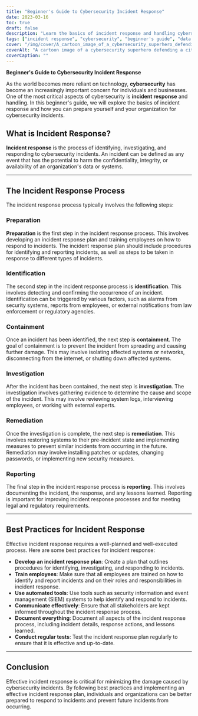 ```yaml
---
title: "Beginner's Guide to Cybersecurity Incident Response"
date: 2023-03-16
toc: true
draft: false
description: "Learn the basics of incident response and handling cybersecurity incidents with this beginner's guide."
tags: ["incident response", "cybersecurity", "beginner's guide", "data protection", "data security", "IT security", "network security", "cyber attacks", "information security", "cybercrime", "digital security", "IT infrastructure", "data breaches", "cyber threats", "cyber defense", "incident management", "data recovery", "security planning", "risk management", "cybersecurity strategy"]
cover: "/img/cover/A_cartoon_image_of_a_cybersecurity_superhero_defending_a_city.png"
coverAlt: "A cartoon image of a cybersecurity superhero defending a city against cyber threats."
coverCaption: ""
---
```

**Beginner's Guide to Cybersecurity Incident Response**

As the world becomes more reliant on technology, **cybersecurity** has become an increasingly important concern for individuals and businesses. One of the most critical aspects of cybersecurity is **incident response** and handling. In this beginner's guide, we will explore the basics of incident response and how you can prepare yourself and your organization for cybersecurity incidents.

## What is Incident Response?

**Incident response** is the process of identifying, investigating, and responding to cybersecurity incidents. An incident can be defined as any event that has the potential to harm the confidentiality, integrity, or availability of an organization's data or systems.

______

## The Incident Response Process

The incident response process typically involves the following steps:

### Preparation

**Preparation** is the first step in the incident response process. This involves developing an incident response plan and training employees on how to respond to incidents. The incident response plan should include procedures for identifying and reporting incidents, as well as steps to be taken in response to different types of incidents.

### Identification

The second step in the incident response process is **identification**. This involves detecting and confirming the occurrence of an incident. Identification can be triggered by various factors, such as alarms from security systems, reports from employees, or external notifications from law enforcement or regulatory agencies.

### Containment

Once an incident has been identified, the next step is **containment**. The goal of containment is to prevent the incident from spreading and causing further damage. This may involve isolating affected systems or networks, disconnecting from the internet, or shutting down affected systems.

### Investigation

After the incident has been contained, the next step is **investigation**. The investigation involves gathering evidence to determine the cause and scope of the incident. This may involve reviewing system logs, interviewing employees, or working with external experts.

### Remediation

Once the investigation is complete, the next step is **remediation**. This involves restoring systems to their pre-incident state and implementing measures to prevent similar incidents from occurring in the future. Remediation may involve installing patches or updates, changing passwords, or implementing new security measures.

### Reporting

The final step in the incident response process is **reporting**. This involves documenting the incident, the response, and any lessons learned. Reporting is important for improving incident response processes and for meeting legal and regulatory requirements.

______

## Best Practices for Incident Response

Effective incident response requires a well-planned and well-executed process. Here are some best practices for incident response:

- **Develop an incident response plan**: Create a plan that outlines procedures for identifying, investigating, and responding to incidents.
- **Train employees**: Make sure that all employees are trained on how to identify and report incidents and on their roles and responsibilities in incident response.
- **Use automated tools**: Use tools such as security information and event management (SIEM) systems to help identify and respond to incidents.
- **Communicate effectively**: Ensure that all stakeholders are kept informed throughout the incident response process.
- **Document everything**: Document all aspects of the incident response process, including incident details, response actions, and lessons learned.
- **Conduct regular tests**: Test the incident response plan regularly to ensure that it is effective and up-to-date.

______

## Conclusion

Effective incident response is critical for minimizing the damage caused by cybersecurity incidents. By following best practices and implementing an effective incident response plan, individuals and organizations can be better prepared to respond to incidents and prevent future incidents from occurring. 
